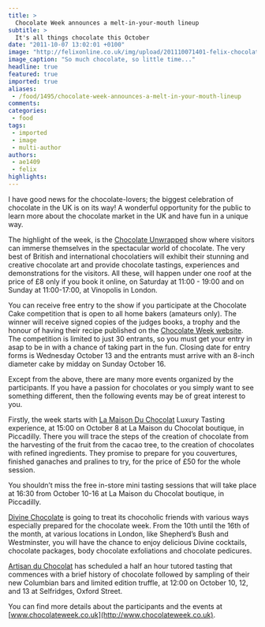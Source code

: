 ```yaml
---
title: >
  Chocolate Week announces a melt-in-your-mouth lineup
subtitle: >
  It's all things chocolate this October
date: "2011-10-07 13:02:01 +0100"
image: "http://felixonline.co.uk/img/upload/201110071401-felix-chocolate-liquid-1vds4o9.jpg"
image_caption: "So much chocolate, so little time..."
headline: true
featured: true
imported: true
aliases:
 - /food/1495/chocolate-week-announces-a-melt-in-your-mouth-lineup
comments:
categories:
 - food
tags:
 - imported
 - image
 - multi-author
authors:
 - ae1409
 - felix
highlights:
---
```


I have good news for the chocolate-lovers; the biggest celebration of chocolate in the UK is on its way! A wonderful opportunity for the public to learn more about the chocolate market in the UK and have fun in a unique way.

The highlight of the week, is the [Chocolate Unwrapped](http://www.chocolateweek.co.uk/chocolate-unwrapped/) show where visitors can immerse themselves in the spectacular world of chocolate. The very best of British and international chocolatiers will exhibit their stunning and creative chocolate art and provide chocolate tastings, experiences and demonstrations for the visitors. All these, will happen under one roof at the price of £8 only if you book it online, on Saturday at 11:00 - 19:00 and on Sunday at 11:00-17:00, at Vinopolis in London.

You can receive free entry to the show if you participate at the Chocolate Cake competition that is open to all home bakers (amateurs only). The winner will receive signed copies of the judges books, a trophy and the honour of having their recipe published on the [Chocolate Week website](http://www.chocolateweek.co.uk). The competition is limited to just 30 entrants, so you must get your entry in asap to be in with a chance of taking part in the fun. Closing date for entry forms is Wednesday October 13 and the entrants must arrive with an 8-inch diameter cake by midday on Sunday October 16.

Except from the above, there are many more events organized by the participants. If you have a passion for chocolates or you simply want to see something different, then the following events may be of great interest to you.

Firstly, the week starts with [La Maison Du Chocolat](http://www.lamaisonduchocolat.co.uk/uk/en/) Luxury Tasting experience, at 15:00 on October 8 at La Maison du Chocolat boutique, in Piccadilly. There you will trace the steps of the creation of chocolate from the harvesting of the fruit from the cacao tree, to the creation of chocolates with refined ingredients. They promise to prepare for you couvertures, finished ganaches and pralines to try, for the price of £50 for the whole session.

You shouldn’t miss the free in-store mini tasting sessions that will take place at 16:30 from October 10-16 at La Maison du Chocolat boutique, in Piccadilly.

[Divine Chocolate](http://www.divinechocolate.com/default.aspx) is going to treat its chocoholic friends with various ways especially prepared for the chocolate week. From the 10th until the 16th of the month, at various locations in London, like Shepherd’s Bush and Westminster, you will have the chance to enjoy delicious Divine cocktails, chocolate packages, body chocolate exfoliations and chocolate pedicures.

[Artisan du Chocolat](http://www.artisanduchocolat.com/) has scheduled a half an hour tutored tasting that commences with a brief history of chocolate followed by sampling of their new Columbian bars and limited edition truffle, at 12:00 on October 10, 12, and 13 at Selfridges, Oxford Street.

You can find more details about the participants and the events at [www.chocolateweek.co.uk](http://www.chocolateweek.co.uk).
